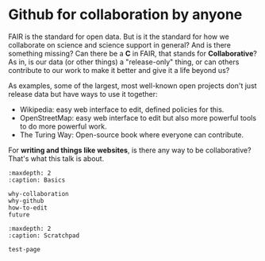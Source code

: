 # Github for collaboration by anyone

FAIR is the standard for open data.  But is it the standard for how we
collaborate on science and science support in general?  And is there
something missing?  Can there be a **C** in FAIR, that stands for
**Collaborative**?  As in, is our data (or other things) a
"release-only" thing, or can others contribute to our work to make it
better and give it a life beyond us?

As examples, some of the largest, most well-known open projects don't
just release data but have ways to use it together:
* Wikipedia: easy web interface to edit, defined policies for this.
* OpenStreetMap: easy web interface to edit but also more powerful
  tools to do more powerful work.
* The Turing Way: Open-source book where everyone can contribute.

For **writing and things like websites**, is there any way to be
collaborative?  That's what this talk is about.


```{toctree}
:maxdepth: 2
:caption: Basics

why-collaboration
why-github
how-to-edit
future
```


```{toctree}
:maxdepth: 2
:caption: Scratchpad

test-page

```
